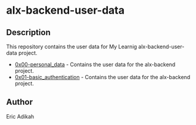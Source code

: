# alx-backend-user-data

## Description

This repository contains the user data for  My Learnig alx-backend-user-data project.

* [0x00-personal_data](./0x00-personal_data) - Contains the user data for the alx-backend project.
* [0x01-basic_authentication](./0x01-basic_authentication) - Contains the user data for the alx-backend project.

## Author

Eric Adikah
